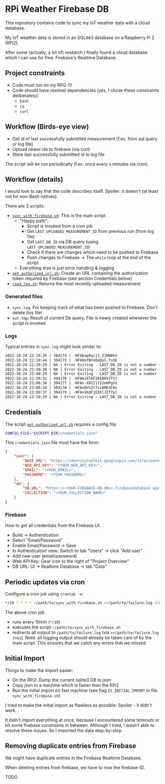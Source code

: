 # RPi Weather Firebase DB

This repository contains code to sync my IoT weather data with a cloud database.

My IoT weather data is stored in an SQLite3 database on a Raspberry Pi 2 (RPi2).

After some (actually, a lot of) research I finally found a cloud database which I can use for free:
Firebase's Realtime Database.

## Project constraints

- Code must run on my RPi2 (!)
- Code should have minimal dependencies (yes, I chose these constraints deliberately):
    - `bash`
    - `jq`
    - `curl`

## Workflow (Birds-eye view)

- Get id of last successfully submitted measurement (f.ex. from sql query or log file)
- Upload newer ids to firebase (via curl)
- Store last successfully submitted id to log file

The script will be run periodically (f.ex. once every x minutes via cron).

## Workflow (details)

I would love to say that the code describes itself. Spoiler: it doesn't (at least not for non-Bash natives).

There are 3 scripts:

- [`sync_with_firebase.sh`](./sync_with_firebase.sh): This is the main script
  - "Happy path":
    - Script is invoked from a cron job
    - Get `LAST_UPLOADED_MEASUREMENT_ID` from previous run (from log file)
    - Get `LAST_DB_ID` via DB query (using `LAST_UPLOADED_MEASUREMENT_ID`)
    - Check if there are changes which need to be pushed to Firebase
    - Push changes to Firebase -> The `while` loop at the end of the script
  - Everything else is just error handling & logging
- [`get_authorized_url.sh`](./get_authorized_url.sh): Create an URL containing the authorization token required by Firebase (see section Credentials below)
- [`read_log.sh`](./read_log.sh): Returns the most recently uploaded measurement

### Generated files

- `sync.log`: For keeping track of what has been pushed to Firebase. Don't delete this file!
- `out.tmp`: Result of current Db query. File is newly created whenever the script is invoked

### Logs

Typical entries in `sync.log` might look similar to:

```txt
2022-10-24 22:10:39 | 304174 | -NFAbapOqzjI_Z1HW8hn
2022-10-24 22:10:44 | 304175 | -NFAbbfNYo6aQoI-TsOE
2022-10-24 22:20:29 | NA | Error Exiting - LAST_DB_ID is not a number (happens when the DB query returns no results...). The query was:  SELECT * FROM temperatures WHERE id > 304175
2022-10-24 22:30:30 | NA | Error Exiting - LAST_DB_ID is not a number (happens when the DB query returns no results...). The query was:  SELECT * FROM temperatures WHERE id > 304175
2022-10-24 22:40:29 | NA | Error Exiting - LAST_DB_ID is not a number (happens when the DB query returns no results...). The query was:  SELECT * FROM temperatures WHERE id > 304175
2022-10-24 22:50:31 | 304176 | -NFAki8l6F2RIB0VJTVj
2022-10-24 23:00:30 | 304177 | -NFAn-XDII1t22eHPgUx
2022-10-24 23:00:34 | 304178 | -NFAn0VSZr7viAMK3C0s
2022-10-24 23:00:37 | 304179 | -NFAn1KdFjDIKlJZf7pl
2022-10-24 23:10:29 | NA | Error Exiting - LAST_DB_ID is not a number (happens when the DB query returns no results...). The query was:  SELECT * FROM temperatures WHERE id > 304179
```

## Credentials

The script [`get_authorized_url.sh`](./get_authorized_url.sh) requires a config file:

```sh
CONFIG_FILE="$SCRIPT_DIR/credentials.json"
```

This `credentials.json` file must have the form:

```json
{
    "user": {
        "BASE_URL": "https://identitytoolkit.googleapis.com/v1/accounts:signInWithPassword?key=",
        "WEB_API_KEY": "<YOUR_WEB_API_KEY>",
        "EMAIL": "<YOUR_EMAIL>",
        "PASSWORD": "<YOUR_PASSWORD>"
    },
    "db": {
        "DB_URL": "https://<YOUR-FIREBASE-DB-URL>.firebasedatabase.app",
        "COLLECTION": "<YOUR_COLLECTION_NAME>"
    }
}
```

### Firebase

How to get all credentials from the Firebase UI:

- Build -> Authentication
- Select "Email/Password"
- Enable Email/Password -> Save
- In Authentication view: Switch to tab "Users" -> click "Add user"
- Add new user (email/password)
- Web API Key: Gear icon to the right of "Project Overview"
- DB URL: UI -> Realtime Database -> tab "Data"

## Periodic updates via cron

Configure a cron job using `crontab -e`:

```sh
*/10 * * * * ~/path/to/sync_with_firebase.sh >>/path/to/failure.log 2>&1
```

The above cron job

- runs every 10min (`*/10`)
- executes the script `~/path/to/sync_with_firebase.sh`
- redirects all output to `/path/to/failure.log` (via `>>/path/to/failure.log 2>&1`). Note: all logging output should already be taken care of by the main script. This ensures that we catch any errors that we missed.

## Initial Import

Things to make the import easier:

- On the RPi2: Dump the current sqlite3 DB to json
- Copy json to a machine which is faster than the RPi2
- Run the initial import on fast machine (see flag `IS_INITIAL_IMPORT` in file `sync_with_firebase.sh`)

I tried to make the initial import as flawless as possible: Spoiler - it didn't work. 

It didn't import everything at once, because I encountered some timeouts or hit some firebase constraints in between. Although I tried, I wasn't able to resolve these issues. So I imported the data step-by-step.

## Removing duplicate entries from Firebase

We might have duplicate entries in the Firebase Realtime Database.

When deleting entries from firebase, we have to now the firebase-ID.

TODO

